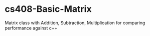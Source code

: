 # cs408-Basic-Matrix
Matrix class with Addition, Subtraction, Multiplication for comparing performance against c++
